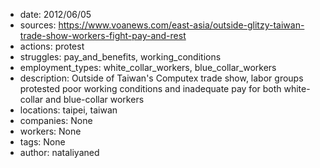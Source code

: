 - date: 2012/06/05
- sources: https://www.voanews.com/east-asia/outside-glitzy-taiwan-trade-show-workers-fight-pay-and-rest
- actions: protest
- struggles: pay_and_benefits, working_conditions
- employment_types: white_collar_workers, blue_collar_workers
- description: Outside of Taiwan's Computex trade show, labor groups protested poor working conditions and inadequate pay for both white-collar and blue-collar workers
- locations: taipei, taiwan
- companies: None
- workers: None
- tags: None
- author: nataliyaned
